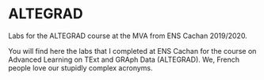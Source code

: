 # ALTEGRAD
Labs for the ALTEGRAD course at the MVA from ENS Cachan 2019/2020.

You will find here the labs that I completed at ENS Cachan for the course on Advanced Learning on TExt and GRAph Data (ALTEGRAD).
We, French people love our stupidly complex acronyms.  
